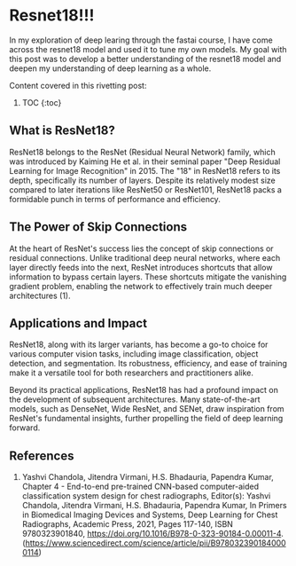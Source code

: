# Resnet18!!!
In my exploration of deep learing through the fastai course, I have come across the resnet18 model and used it to tune my own models. My goal with this post was to develop a better understanding of the resnet18 model and deepen my understanding of deep learning as a whole.

Content covered in this rivetting post:

1. TOC
{:toc}

## What is ResNet18?

ResNet18 belongs to the ResNet (Residual Neural Network) family, which was introduced by Kaiming He et al. in their seminal paper "Deep Residual Learning for Image Recognition" in 2015. The "18" in ResNet18 refers to its depth, specifically its number of layers. Despite its relatively modest size compared to later iterations like ResNet50 or ResNet101, ResNet18 packs a formidable punch in terms of performance and efficiency.

## The Power of Skip Connections

At the heart of ResNet's success lies the concept of skip connections or residual connections. Unlike traditional deep neural networks, where each layer directly feeds into the next, ResNet introduces shortcuts that allow information to bypass certain layers. These shortcuts mitigate the vanishing gradient problem, enabling the network to effectively train much deeper architectures (1).

## Applications and Impact

ResNet18, along with its larger variants, has become a go-to choice for various computer vision tasks, including image classification, object detection, and segmentation. Its robustness, efficiency, and ease of training make it a versatile tool for both researchers and practitioners alike.

Beyond its practical applications, ResNet18 has had a profound impact on the development of subsequent architectures. Many state-of-the-art models, such as DenseNet, Wide ResNet, and SENet, draw inspiration from ResNet's fundamental insights, further propelling the field of deep learning forward.

## References
1. Yashvi Chandola, Jitendra Virmani, H.S. Bhadauria, Papendra Kumar,
Chapter 4 - End-to-end pre-trained CNN-based computer-aided classification system design for chest radiographs,
Editor(s): Yashvi Chandola, Jitendra Virmani, H.S. Bhadauria, Papendra Kumar,
In Primers in Biomedical Imaging Devices and Systems,
Deep Learning for Chest Radiographs,
Academic Press,
2021,
Pages 117-140,
ISBN 9780323901840,
https://doi.org/10.1016/B978-0-323-90184-0.00011-4.
(https://www.sciencedirect.com/science/article/pii/B9780323901840000114)

